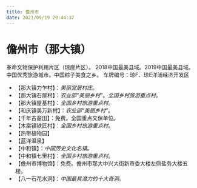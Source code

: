 ```yaml
---
title: 儋州市
date: 2021/09/19 20:44:37
---
```


# 儋州市（那大镇）
革命文物保护利用片区（琼崖片区）。
2018中国最美县域。2019中国最美县域。
中国优秀旅游城市。中国粽子美食之乡。
车牌编号：琼F、琼E洋浦经济开发区

* 【那大镇力乍村】：*美丽宜居村庄*。
* 【那大镇石屋村】：*农业部“美丽乡村”*。*全国乡村旅游重点村*。
* 【那大镇屋基村】：*全国乡村旅游重点村*。
* 【和庆镇美万新村】：*农业部“美丽乡村”*。
* 【千年古盐田】：免费。全国重点文保单位。
* 【木棠镇铁匠村】：*全国乡村旅游重点村*。
* 【热带植物园】
* 【蓝洋温泉】
* 【中和镇】：*中国历史文化名镇*。
* 【中和镇七里村】：*全国乡村旅游重点村*。
* 【儋州市博物馆】：免费。儋州市那大中兴大街新市委大楼左侧盐务大楼五楼。
* 【八一石花水洞】：*中国最具潜力的十大奇洞*。
